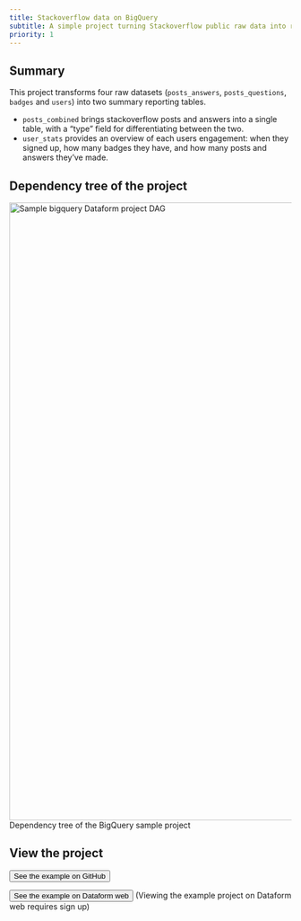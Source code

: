 ```yaml
---
title: Stackoverflow data on BigQuery
subtitle: A simple project turning Stackoverflow public raw data into reporting tables in a BigQuery data warehouse
priority: 1
---
```


## Summary

This project transforms four raw datasets (`posts_answers`, `posts_questions`, `badges` and `users`) into two summary reporting tables.

- `posts_combined` brings stackoverflow posts and answers into a single table, with a “type” field for differentiating between the two.
- `user_stats` provides an overview of each users engagement: when they signed up, how many badges they have, and how many posts and answers they’ve made.

## Dependency tree of the project

<img src="https://assets.dataform.co/docs/sample_projects/bigquery_sample_project_dag.png"  width="1100"  alt="Sample bigquery Dataform project DAG" />
<figcaption>Dependency tree of the BigQuery sample project</figcaption>

## View the project

<a href="https://github.com/dataform-co/dataform-example-project-bigquery" target="_blank"><button>See the example on GitHub</button></a>

<a href="https://app.dataform.co/#/6470156092964864/overview"><button intent="primary">See the example on Dataform web</button></a> (Viewing the example project on Dataform web requires sign up)
